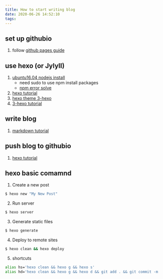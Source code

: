 ```yaml
---
title: How to start writing blog
date: 2020-06-26 14:52:10
tags:
---
```


## set up githubio
1. follow [github pages guide](https://guides.github.com/features/pages/)

## use hexo (or JylyII)
1. [ubuntu16.04 nodejs install](https://github.com/nodesource/distributions/blob/master/README.md)
   * need sudo to use npm install packages
   * [npm error solve](https://www.jianshu.com/p/3fd7d90db01a)
2. [hexo tutorial](https://hexo.io/zh-cn/)
3. [hexo theme 3-hexo](https://github.com/yelog/hexo-theme-3-hexo)
4. [3-hexo tutorial](https://yelog.org/2017/03/23/3-hexo-instruction/)

## write blog
1. [markdown tutorial](https://guides.github.com/features/mastering-markdown/)


## push blog to githubio
1. [hexo tutorial](https://hexo.io/zh-cn/docs/one-command-deployment)

## hexo basic comamnd
1.  Create a new post

``` bash
$ hexo new "My New Post"
```

2. Run server

``` bash
$ hexo server
```

3. Generate static files

``` bash
$ hexo generate
```

4. Deploy to remote sites

``` bash
$ hexo clean && hexo deploy
```
5. shortcuts
``` bash
alias hs='hexo clean && hexo g && hexo s'
alias hd='hexo clean && hexo g && hexo d && git add . && git commit -m "update" && git push -f'
```
